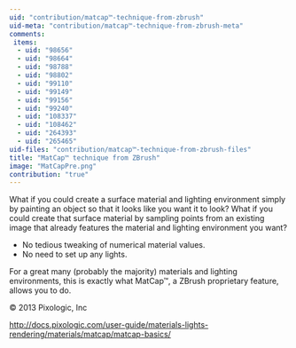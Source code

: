 ```yaml
---
uid: "contribution/matcap™-technique-from-zbrush"
uid-meta: "contribution/matcap™-technique-from-zbrush-meta"
comments: 
 items: 
  - uid: "98656"
  - uid: "98664"
  - uid: "98788"
  - uid: "98802"
  - uid: "99110"
  - uid: "99149"
  - uid: "99156"
  - uid: "99240"
  - uid: "108337"
  - uid: "108462"
  - uid: "264393"
  - uid: "265465"
uid-files: "contribution/matcap™-technique-from-zbrush-files"
title: "MatCap™ technique from ZBrush"
image: "MatCapPre.png"
contribution: "true"
---
```


What if you could create a surface material and lighting environment simply by painting an object so that it looks like you want it to look? What if you could create that surface material by sampling points from an existing image that already features the material and lighting environment you want?

* No tedious tweaking of numerical material values.
* No need to set up any lights.

For a great many (probably the majority) materials and lighting environments, this is exactly what MatCap™, a ZBrush proprietary feature, allows you to do.

© 2013 Pixologic, Inc

http://docs.pixologic.com/user-guide/materials-lights-rendering/materials/matcap/matcap-basics/
